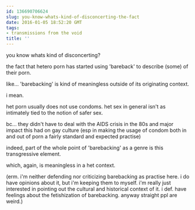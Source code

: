 ```yaml
---
id: 136690706624
slug: you-know-whats-kind-of-disconcerting-the-fact
date: 2016-01-05 18:52:20 GMT
tags:
- transmissions from the void
title: ''
---
```


you know whats kind of disconcerting?

the fact that hetero porn has started using 'bareback' to describe (some) of their porn.

like... 'barebacking' is kind of meaningless outside of its originating context.

i mean.

het porn usually does not use condoms. het sex in general isn't as intimately tied to the notion of safer sex.

bc... they didn't have to deal with the AIDS crisis in the 80s and major impact this had on gay culture (esp in making the usage of condom both in and out of porn a fairly standard and expected practise)

indeed, part of the whole point of 'barebacking' as a genre is this transgressive element.

which, again, is meaningless in a het context.

(erm. i'm neither defending nor criticizing barebacking as practise here. i do have opinions about it, but i'm keeping them to myself. i'm really just interested in pointing out the cultural and historical context of it. i def. have feelings about the fetishization of barebacking. anyway straight ppl are weird.)